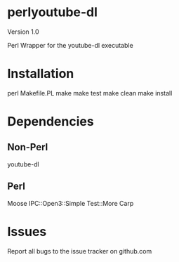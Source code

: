 perlyoutube-dl
==============

Version 1.0

Perl Wrapper for the youtube-dl executable

# Installation

perl Makefile.PL
make
make test
make clean
make install

# Dependencies

## Non-Perl
youtube-dl

## Perl
Moose
IPC::Open3::Simple
Test::More
Carp

# Issues
Report all bugs to the issue tracker on github.com
